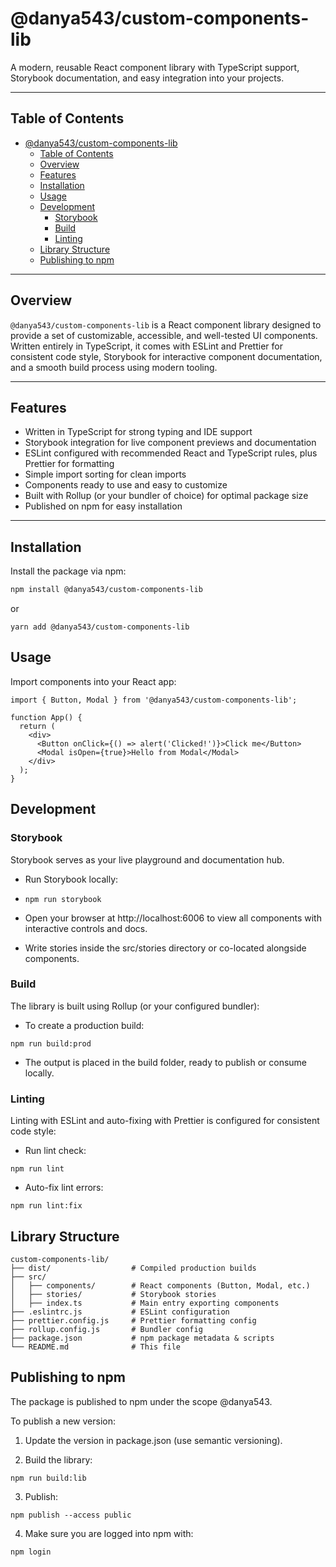 # @danya543/custom-components-lib

A modern, reusable React component library with TypeScript support, Storybook documentation, and easy integration into your projects.

---

## Table of Contents

- [@danya543/custom-components-lib](#danya543custom-components-lib)
  - [Table of Contents](#table-of-contents)
  - [Overview](#overview)
  - [Features](#features)
  - [Installation](#installation)
  - [Usage](#usage)
  - [Development](#development)
    - [Storybook](#storybook)
    - [Build](#build)
    - [Linting](#linting)
  - [Library Structure](#library-structure)
  - [Publishing to npm](#publishing-to-npm)

---

## Overview

`@danya543/custom-components-lib` is a React component library designed to provide a set of customizable, accessible, and well-tested UI components. Written entirely in TypeScript, it comes with ESLint and Prettier for consistent code style, Storybook for interactive component documentation, and a smooth build process using modern tooling.

---

## Features

- Written in TypeScript for strong typing and IDE support  
- Storybook integration for live component previews and documentation  
- ESLint configured with recommended React and TypeScript rules, plus Prettier for formatting  
- Simple import sorting for clean imports  
- Components ready to use and easy to customize  
- Built with Rollup (or your bundler of choice) for optimal package size  
- Published on npm for easy installation  

---

## Installation

Install the package via npm:

```bash
npm install @danya543/custom-components-lib
```
or 
```
yarn add @danya543/custom-components-lib
```

## Usage

Import components into your React app:
```
import { Button, Modal } from '@danya543/custom-components-lib';

function App() {
  return (
    <div>
      <Button onClick={() => alert('Clicked!')}>Click me</Button>
      <Modal isOpen={true}>Hello from Modal</Modal>
    </div>
  );
}
```

## Development

### Storybook

Storybook serves as your live playground and documentation hub.

- Run Storybook locally:
- 
  ```
  npm run storybook
  ```

- Open your browser at http://localhost:6006 to view all components with interactive controls and docs.

- Write stories inside the src/stories directory or co-located alongside components.

### Build

The library is built using Rollup (or your configured bundler):

- To create a production build:

```
npm run build:prod
```

- The output is placed in the build folder, ready to publish or consume locally.

### Linting

Linting with ESLint and auto-fixing with Prettier is configured for consistent code style:

- Run lint check:

```
npm run lint
```

- Auto-fix lint errors:


```
npm run lint:fix
```

## Library Structure

```
custom-components-lib/
├── dist/                  # Compiled production builds
├── src/
│   ├── components/        # React components (Button, Modal, etc.)
│   ├── stories/           # Storybook stories
│   ├── index.ts           # Main entry exporting components
├── .eslintrc.js           # ESLint configuration
├── prettier.config.js     # Prettier formatting config
├── rollup.config.js       # Bundler config
├── package.json           # npm package metadata & scripts
└── README.md              # This file
```

## Publishing to npm

The package is published to npm under the scope @danya543.

To publish a new version:

1. Update the version in package.json (use semantic versioning).

2. Build the library:

```
npm run build:lib
```

3. Publish:

```
npm publish --access public
```

4. Make sure you are logged into npm with:

```
npm login
```